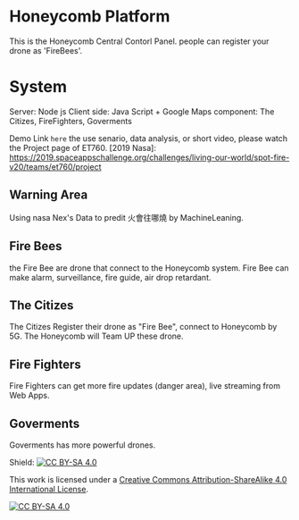 
# Honeycomb Platform
This is the Honeycomb Central Contorl Panel. people can register your drone as 'FireBees'. 


# System

Server: Node js
Client side: Java Script + Google Maps
component: The Citizes, FireFighters, Goverments


Demo Link `here`
the use senario, data analysis, or short video, please watch the Project page of ET760. 
[2019 Nasa]: https://2019.spaceappschallenge.org/challenges/living-our-world/spot-fire-v20/teams/et760/project




## Warning Area

Using nasa Nex's Data to predit 火會往哪燒 by MachineLeaning.

## Fire Bees

the Fire Bee are drone that connect to the Honeycomb system. 
Fire Bee can make alarm, surveillance, fire guide, air drop retardant.


## The Citizes

The Citizes Register their drone as "Fire Bee", connect to Honeycomb by 5G.
The Honeycomb will Team UP these drone.

## Fire Fighters

Fire Fighters can get more fire updates (danger area), live streaming from Web Apps.

## Goverments
Goverments has more powerful drones.


Shield: [![CC BY-SA 4.0][cc-by-sa-shield]][cc-by-sa]

This work is licensed under a [Creative Commons Attribution-ShareAlike 4.0
International License][cc-by-sa].

[![CC BY-SA 4.0][cc-by-sa-image]][cc-by-sa]

[cc-by-sa]: http://creativecommons.org/licenses/by-sa/4.0/
[cc-by-sa-image]: https://licensebuttons.net/l/by-sa/4.0/88x31.png
[cc-by-sa-shield]: https://img.shields.io/badge/License-CC%20BY--SA%204.0-lightgrey.svg

